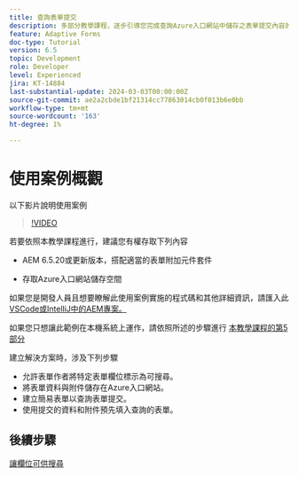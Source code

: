```yaml
---
title: 查詢表單提交
description: 多部分教學課程，逐步引導您完成查詢Azure入口網站中儲存之表單提交內容的步驟
feature: Adaptive Forms
doc-type: Tutorial
version: 6.5
topic: Development
role: Developer
level: Experienced
jira: KT-14884
last-substantial-update: 2024-03-03T00:00:00Z
source-git-commit: ae2a2cbde1bf21314cc77863014cb0f013b6e0bb
workflow-type: tm+mt
source-wordcount: '163'
ht-degree: 1%

---
```


# 使用案例概觀

以下影片說明使用案例

>[!VIDEO](https://video.tv.adobe.com/v/3427096?learn=on)


若要依照本教學課程進行，建議您有權存取下列內容

* AEM 6.5.20或更新版本，搭配適當的表單附加元件套件

* 存取Azure入口網站儲存空間



如果您是開發人員且想要瞭解此使用案例實施的程式碼和其他詳細資訊，請匯入此 [VSCode或IntelliJ中的AEM專案。](assets/azuredemoproject.zip)

如果您只想讓此範例在本機系統上運作，請依照所述的步驟進行 [本教學課程的第5部分](./part5.md)

建立解決方案時，涉及下列步驟

* 允許表單作者將特定表單欄位標示為可搜尋。
* 將表單資料與附件儲存在Azure入口網站。
* 建立簡易表單以查詢表單提交。
* 使用提交的資料和附件預先填入查詢的表單。

## 後續步驟

[讓欄位可供搜尋](./part1.md)




